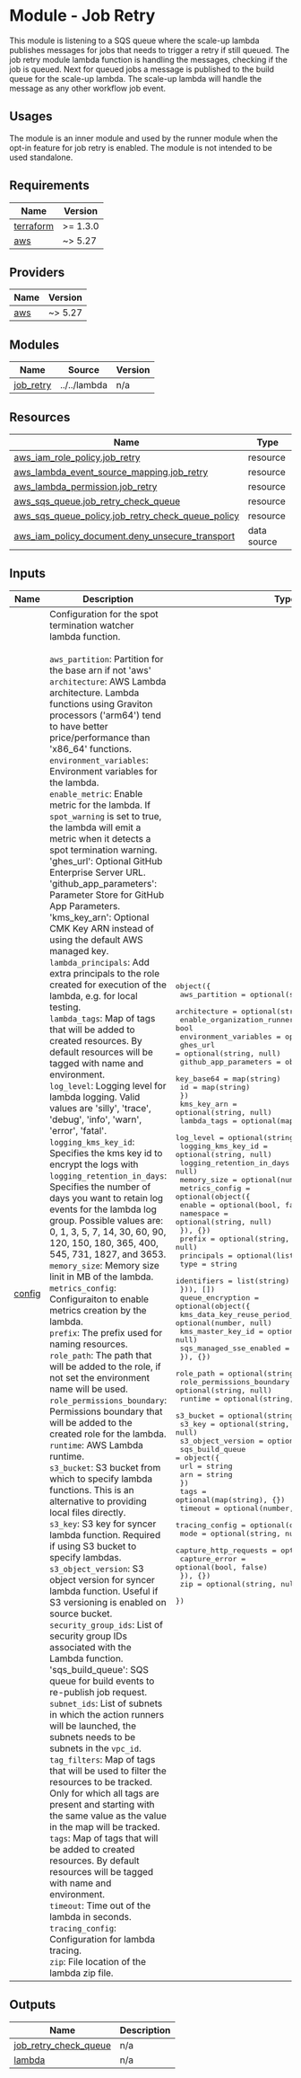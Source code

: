 # Module - Job Retry

This module is listening to a SQS queue where the scale-up lambda publishes messages for jobs that needs to trigger a retry if still queued. The job retry module lambda function is handling the messages, checking if the job is queued. Next for queued jobs a message is published to the build queue for the scale-up lambda. The scale-up lambda will handle the message as any other workflow job event.

## Usages

The module is an inner module and used by the runner module when the opt-in feature for job retry is enabled. The module is not intended to be used standalone.


<!-- BEGIN_TF_DOCS -->
## Requirements

| Name | Version |
|------|---------|
| <a name="requirement_terraform"></a> [terraform](#requirement\_terraform) | >= 1.3.0 |
| <a name="requirement_aws"></a> [aws](#requirement\_aws) | ~> 5.27 |

## Providers

| Name | Version |
|------|---------|
| <a name="provider_aws"></a> [aws](#provider\_aws) | ~> 5.27 |

## Modules

| Name | Source | Version |
|------|--------|---------|
| <a name="module_job_retry"></a> [job\_retry](#module\_job\_retry) | ../../lambda | n/a |

## Resources

| Name | Type |
|------|------|
| [aws_iam_role_policy.job_retry](https://registry.terraform.io/providers/hashicorp/aws/latest/docs/resources/iam_role_policy) | resource |
| [aws_lambda_event_source_mapping.job_retry](https://registry.terraform.io/providers/hashicorp/aws/latest/docs/resources/lambda_event_source_mapping) | resource |
| [aws_lambda_permission.job_retry](https://registry.terraform.io/providers/hashicorp/aws/latest/docs/resources/lambda_permission) | resource |
| [aws_sqs_queue.job_retry_check_queue](https://registry.terraform.io/providers/hashicorp/aws/latest/docs/resources/sqs_queue) | resource |
| [aws_sqs_queue_policy.job_retry_check_queue_policy](https://registry.terraform.io/providers/hashicorp/aws/latest/docs/resources/sqs_queue_policy) | resource |
| [aws_iam_policy_document.deny_unsecure_transport](https://registry.terraform.io/providers/hashicorp/aws/latest/docs/data-sources/iam_policy_document) | data source |

## Inputs

| Name | Description | Type | Default | Required |
|------|-------------|------|---------|:--------:|
| <a name="input_config"></a> [config](#input\_config) | Configuration for the spot termination watcher lambda function.<br><br>`aws_partition`: Partition for the base arn if not 'aws'<br>`architecture`: AWS Lambda architecture. Lambda functions using Graviton processors ('arm64') tend to have better price/performance than 'x86\_64' functions.<br>`environment_variables`: Environment variables for the lambda.<br>`enable_metric`: Enable metric for the lambda. If `spot_warning` is set to true, the lambda will emit a metric when it detects a spot termination warning.<br>'ghes\_url': Optional GitHub Enterprise Server URL.<br>'github\_app\_parameters': Parameter Store for GitHub App Parameters.<br>'kms\_key\_arn': Optional CMK Key ARN instead of using the default AWS managed key.<br>`lambda_principals`: Add extra principals to the role created for execution of the lambda, e.g. for local testing.<br>`lambda_tags`: Map of tags that will be added to created resources. By default resources will be tagged with name and environment.<br>`log_level`: Logging level for lambda logging. Valid values are  'silly', 'trace', 'debug', 'info', 'warn', 'error', 'fatal'.<br>`logging_kms_key_id`: Specifies the kms key id to encrypt the logs with<br>`logging_retention_in_days`: Specifies the number of days you want to retain log events for the lambda log group. Possible values are: 0, 1, 3, 5, 7, 14, 30, 60, 90, 120, 150, 180, 365, 400, 545, 731, 1827, and 3653.<br>`memory_size`: Memory size linit in MB of the lambda.<br>`metrics_config`: Configuraiton to enable metrics creation by the lambda.<br>`prefix`: The prefix used for naming resources.<br>`role_path`: The path that will be added to the role, if not set the environment name will be used.<br>`role_permissions_boundary`: Permissions boundary that will be added to the created role for the lambda.<br>`runtime`: AWS Lambda runtime.<br>`s3_bucket`: S3 bucket from which to specify lambda functions. This is an alternative to providing local files directly.<br>`s3_key`: S3 key for syncer lambda function. Required if using S3 bucket to specify lambdas.<br>`s3_object_version`: S3 object version for syncer lambda function. Useful if S3 versioning is enabled on source bucket.<br>`security_group_ids`: List of security group IDs associated with the Lambda function.<br>'sqs\_build\_queue': SQS queue for build events to re-publish job request.<br>`subnet_ids`: List of subnets in which the action runners will be launched, the subnets needs to be subnets in the `vpc_id`.<br>`tag_filters`: Map of tags that will be used to filter the resources to be tracked. Only for which all tags are present and starting with the same value as the value in the map will be tracked.<br>`tags`: Map of tags that will be added to created resources. By default resources will be tagged with name and environment.<br>`timeout`: Time out of the lambda in seconds.<br>`tracing_config`: Configuration for lambda tracing.<br>`zip`: File location of the lambda zip file. | <pre>object({<br>    aws_partition               = optional(string, null)<br>    architecture                = optional(string, null)<br>    enable_organization_runners = bool<br>    environment_variables       = optional(map(string), {})<br>    ghes_url                    = optional(string, null)<br>    github_app_parameters = object({<br>      key_base64 = map(string)<br>      id         = map(string)<br>    })<br>    kms_key_arn               = optional(string, null)<br>    lambda_tags               = optional(map(string), {})<br>    log_level                 = optional(string, null)<br>    logging_kms_key_id        = optional(string, null)<br>    logging_retention_in_days = optional(number, null)<br>    memory_size               = optional(number, null)<br>    metrics_config = optional(object({<br>      enable    = optional(bool, false)<br>      namespace = optional(string, null)<br>    }), {})<br>    prefix = optional(string, null)<br>    principals = optional(list(object({<br>      type        = string<br>      identifiers = list(string)<br>    })), [])<br>    queue_encryption = optional(object({<br>      kms_data_key_reuse_period_seconds = optional(number, null)<br>      kms_master_key_id                 = optional(string, null)<br>      sqs_managed_sse_enabled           = optional(bool, true)<br>    }), {})<br>    role_path                 = optional(string, null)<br>    role_permissions_boundary = optional(string, null)<br>    runtime                   = optional(string, null)<br>    s3_bucket                 = optional(string, null)<br>    s3_key                    = optional(string, null)<br>    s3_object_version         = optional(string, null)<br>    sqs_build_queue = object({<br>      url = string<br>      arn = string<br>    })<br>    tags    = optional(map(string), {})<br>    timeout = optional(number, 30)<br>    tracing_config = optional(object({<br>      mode                  = optional(string, null)<br>      capture_http_requests = optional(bool, false)<br>      capture_error         = optional(bool, false)<br>    }), {})<br>    zip = optional(string, null)<br>  })</pre> | n/a | yes |

## Outputs

| Name | Description |
|------|-------------|
| <a name="output_job_retry_check_queue"></a> [job\_retry\_check\_queue](#output\_job\_retry\_check\_queue) | n/a |
| <a name="output_lambda"></a> [lambda](#output\_lambda) | n/a |
<!-- END_TF_DOCS -->

